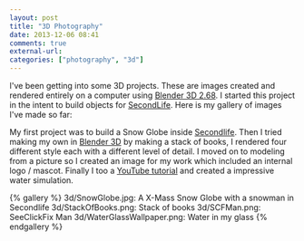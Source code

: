 ```yaml
---
layout: post
title: "3D Photography"
date: 2013-12-06 08:41
comments: true
external-url: 
categories: ["photography", "3d"]
---
```

I've been getting into some 3D projects. These are images created and rendered
entirely on a computer using [Blender 3D 2.68][blender]. I started this project
in the intent to build objects for [SecondLife][]. Here is my gallery of images
I've made so far:

My first project was to build a Snow Globe inside [Secondlife][]. Then I tried
making my own in [Blender 3D][blender] by making a stack of books, I rendered
four different style each with a different level of detail. I moved on to
modeling from a picture so I created an image for my work which included an
internal logo / mascot. Finally I too a [YouTube tutorial][1] and created a
impressive water simulation.

{% gallery %}
3d/SnowGlobe.jpg: A X-Mass Snow Globe with a snowman in Secondlife
3d/StackOfBooks.png: Stack of books
3d/SCFMan.png: SeeClickFix Man
3d/WaterGlassWallpaper.png: Water in my glass
{% endgallery %}

[blender]: http://www.blender.org/
[SecondLife]: https://secondlife.com/
[1]: http://www.youtube.com/watch?v=YgwKPP2ZEjI
